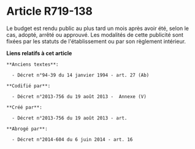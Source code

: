 # Article R719-138

Le budget est rendu public au plus tard un mois après avoir été, selon le cas, adopté, arrêté ou approuvé. Les modalités de
cette publicité sont fixées par les statuts de l'établissement ou par son règlement intérieur.

**Liens relatifs à cet article**

	**Anciens textes**:

	  - Décret n°94-39 du 14 janvier 1994 - art. 27 (Ab)

	**Codifié par**:

	  - Décret n°2013-756 du 19 août 2013 -  Annexe (V)

	**Créé par**:

	  - Décret n°2013-756 du 19 août 2013 - art.

	**Abrogé par**:

	  - Décret n°2014-604 du 6 juin 2014 - art. 16
